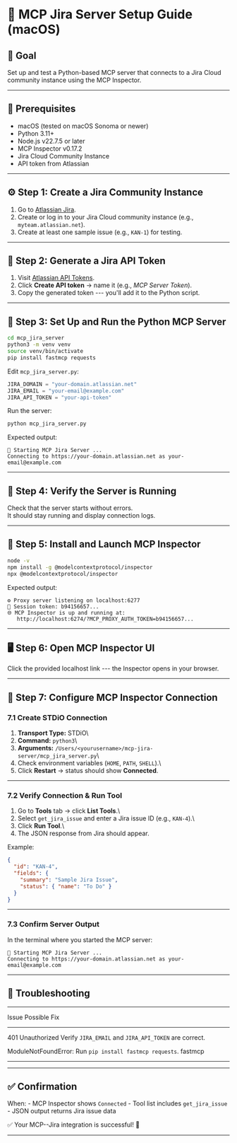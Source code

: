 # 🧰 MCP Jira Server Setup Guide (macOS)

## 🎯 Goal

Set up and test a Python-based MCP server that connects to a Jira Cloud
community instance using the MCP Inspector.

------------------------------------------------------------------------

## 🧩 Prerequisites

-   macOS (tested on macOS Sonoma or newer)
-   Python 3.11+
-   Node.js v22.7.5 or later
-   MCP Inspector v0.17.2
-   Jira Cloud Community Instance
-   API token from Atlassian

------------------------------------------------------------------------

## ⚙️ Step 1: Create a Jira Community Instance

1.  Go to [Atlassian Jira](https://www.atlassian.com/software/jira).
2.  Create or log in to your Jira Cloud community instance (e.g.,
    `myteam.atlassian.net`).
3.  Create at least one sample issue (e.g., `KAN-1`) for testing.

------------------------------------------------------------------------

## 🔑 Step 2: Generate a Jira API Token

1.  Visit [Atlassian API
    Tokens](https://id.atlassian.com/manage-profile/security/api-tokens).
2.  Click **Create API token** → name it (e.g., *MCP Server Token*).
3.  Copy the generated token --- you'll add it to the Python script.

------------------------------------------------------------------------

## 🐍 Step 3: Set Up and Run the Python MCP Server

``` bash
cd mcp_jira_server
python3 -m venv venv
source venv/bin/activate
pip install fastmcp requests
```

Edit `mcp_jira_server.py`:

``` python
JIRA_DOMAIN = "your-domain.atlassian.net"
JIRA_EMAIL = "your-email@example.com"
JIRA_API_TOKEN = "your-api-token"
```

Run the server:

``` bash
python mcp_jira_server.py
```

Expected output:

    🚀 Starting MCP Jira Server ...
    Connecting to https://your-domain.atlassian.net as your-email@example.com

------------------------------------------------------------------------

## 🧠 Step 4: Verify the Server is Running

Check that the server starts without errors.\
It should stay running and display connection logs.

------------------------------------------------------------------------

## 🧩 Step 5: Install and Launch MCP Inspector

``` bash
node -v
npm install -g @modelcontextprotocol/inspector
npx @modelcontextprotocol/inspector
```

Expected output:

    ⚙️ Proxy server listening on localhost:6277
    🔑 Session token: b94156657...
    🌐 MCP Inspector is up and running at:
       http://localhost:6274/?MCP_PROXY_AUTH_TOKEN=b94156657...

------------------------------------------------------------------------

## 🖥️ Step 6: Open MCP Inspector UI

Click the provided localhost link --- the Inspector opens in your
browser.

------------------------------------------------------------------------

## 🧩 Step 7: Configure MCP Inspector Connection

### 7.1 Create STDiO Connection

1.  **Transport Type:** STDiO\
2.  **Command:** `python3`\
3.  **Arguments:**
    `/Users/<yourusername>/mcp-jira-server/mcp_jira_server.py`\
4.  Check environment variables (`HOME`, `PATH`, `SHELL`).\
5.  Click **Restart** → status should show **Connected**.


------------------------------------------------------------------------

### 7.2 Verify Connection & Run Tool

1.  Go to **Tools** tab → click **List Tools**.\
2.  Select `get_jira_issue` and enter a Jira issue ID (e.g., `KAN-4`).\
3.  Click **Run Tool**.\
4.  The JSON response from Jira should appear.

Example:

``` json
{
  "id": "KAN-4",
  "fields": {
    "summary": "Sample Jira Issue",
    "status": { "name": "To Do" }
  }
}
```

------------------------------------------------------------------------

### 7.3 Confirm Server Output

In the terminal where you started the MCP server:

    🚀 Starting MCP Jira Server ...
    Connecting to https://your-domain.atlassian.net as your-email@example.com

------------------------------------------------------------------------

## 🧯 Troubleshooting

  -----------------------------------------------------------------------
  Issue                    Possible Fix
  ------------------------ ----------------------------------------------
  401 Unauthorized         Verify `JIRA_EMAIL` and `JIRA_API_TOKEN` are
                           correct.

  ModuleNotFoundError:     Run `pip install fastmcp requests`.
  fastmcp                  
 
  -----------------------------------------------------------------------

------------------------------------------------------------------------

## ✅ Confirmation

When: - MCP Inspector shows `Connected` - Tool list includes
`get_jira_issue` - JSON output returns Jira issue data

✅ Your MCP--Jira integration is successful! 🎉

------------------------------------------------------------------------

        
